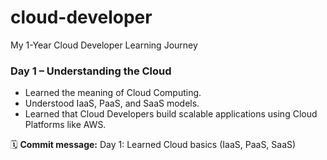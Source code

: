 # cloud-developer
My 1-Year Cloud Developer Learning Journey
### Day 1 – Understanding the Cloud
- Learned the meaning of Cloud Computing.
- Understood IaaS, PaaS, and SaaS models.
- Learned that Cloud Developers build scalable applications using Cloud Platforms like AWS.

🗓️ **Commit message:** Day 1: Learned Cloud basics (IaaS, PaaS, SaaS)
